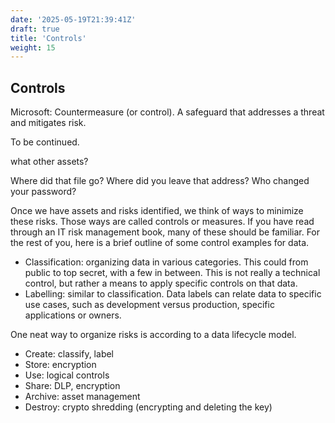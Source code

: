 ```yaml
---
date: '2025-05-19T21:39:41Z'
draft: true
title: 'Controls'
weight: 15
---
```

## Controls

Microsoft: Countermeasure (or control). A safeguard that addresses a threat and mitigates risk.

To be continued.

what other assets?

Where did that file go?
Where did you leave that address?
Who changed your password?

Once we have assets and risks identified, we think of ways to minimize these risks.
Those ways are called controls or measures.
If you have read through an IT risk management book, many of these should be familiar.
For the rest of you, here is a brief outline of some control examples for data.

- Classification: organizing data in various categories. This could from public to top secret, with a few in between. This is not really a technical control, but rather a means to apply specific controls on that data.
- Labelling: similar to classification. Data labels can relate data to specific use cases, such as development versus production, specific applications or owners.

One neat way to organize risks is according to a data lifecycle model.

- Create: classify, label
- Store: encryption
- Use: logical controls
- Share: DLP, encryption
- Archive: asset management
- Destroy: crypto shredding (encrypting and deleting the key)
